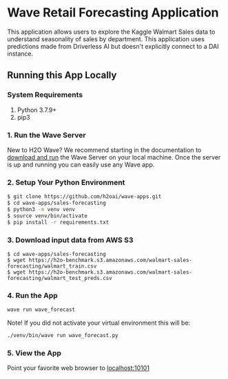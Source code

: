 # Wave Retail Forecasting Application 

This application allows users to explore the Kaggle Walmart Sales data to understand seasonality of sales by department.
This application uses predictions made from Driverless AI but doesn't explicitly connect to a DAI instance.

## Running this App Locally

### System Requirements 
1. Python 3.7.9+
2. pip3

### 1. Run the Wave Server
New to H2O Wave? We recommend starting in the documentation to [download and run](https://h2oai.github.io/wave/docs/installation) the Wave Server on your local machine. Once the server is up and running you can easily use any Wave app. 

### 2. Setup Your Python Environment

```bash
$ git clone https://github.com/h2oai/wave-apps.git
$ cd wave-apps/sales-forecasting
$ python3 -m venv venv
$ source venv/bin/activate
$ pip install -r requirements.txt
```

### 3. Download input data from AWS S3

```console
$ cd wave-apps/sales-forecasting
$ wget https://h2o-benchmark.s3.amazonaws.com/walmart-sales-forecasting/walmart_train.csv
$ wget https://h2o-benchmark.s3.amazonaws.com/walmart-sales-forecasting/walmart_test_preds.csv
```

### 4. Run the App

```bash
wave run wave_forecast
```

Note! If you did not activate your virtual environment this will be:
```bash
./venv/bin/wave run wave_forecast.py
```

### 5. View the App
Point your favorite web browser to [localhost:10101](http://localhost:10101)
